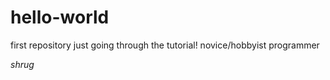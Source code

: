 # hello-world
first repository
just going through the tutorial!
novice/hobbyist programmer

*shrug*
